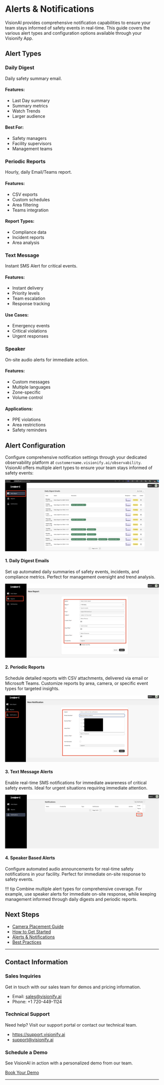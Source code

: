 # Alerts & Notifications

VisionAI provides comprehensive notification capabilities to ensure your team stays informed of safety events in real-time. This guide covers the various alert types and configuration options available through your Visionify App.

## Alert Types

<div class="alert-types-grid">
    <div class="alert-card">
        <h3>Daily Digest</h3>
        <p>Daily safety summary email.</p>
        <div class="alert-details">
            <div>
                <h4>Features:</h4>
                <ul>
                    <li>Last Day summary</li>
                    <li>Summary metrics</li>
                    <li>Watch Trends</li>
                    <li>Larger audience</li>
                </ul>
            </div>
            <h4>Best For:</h4>
            <div>
                <ul>
                    <li>Safety managers</li>
                    <li>Facility supervisors</li>
                    <li>Management teams</li>
                </ul>
            </div>
        </div>
    </div>
    <div class="alert-card">
        <h3>Periodic Reports</h3>
        <p>Hourly, daily Email/Teams report.</p>
        <div class="alert-details">
            <h4>Features:</h4>
            <ul>
                <li>CSV exports</li>
                <li>Custom schedules</li>
                <li>Area filtering</li>
                <li>Teams integration</li>
            </ul>
            <h4>Report Types:</h4>
            <ul>
                <li>Compliance data</li>
                <li>Incident reports</li>
                <li>Area analysis</li>
            </ul>
        </div>
    </div>
    <div class="alert-card">
        <h3>Text Message</h3>
        <p>Instant SMS Alert for critical events.</p>
        <div class="alert-details">
            <h4>Features:</h4>
            <ul>
                <li>Instant delivery</li>
                <li>Priority levels</li>
                <li>Team escalation</li>
                <li>Response tracking</li>
            </ul>
            <h4>Use Cases:</h4>
            <ul>
                <li>Emergency events</li>
                <li>Critical violations</li>
                <li>Urgent responses</li>
            </ul>
        </div>
    </div>
    <div class="alert-card">
        <h3>Speaker</h3>
        <p>On-site audio alerts for immediate action.</p>
        <div class="alert-details">
            <h4>Features:</h4>
            <ul>
                <li>Custom messages</li>
                <li>Multiple languages</li>
                <li>Zone-specific</li>
                <li>Volume control</li>
            </ul>
            <h4>Applications:</h4>
            <ul>
                <li>PPE violations</li>
                <li>Area restrictions</li>
                <li>Safety reminders</li>
            </ul>
        </div>
    </div>
</div>

## Alert Configuration

Configure comprehensive notification settings through your dedicated observability platform at `customername.visionify.ai/observability`. VisionAI offers multiple alert types to ensure your team stays informed of safety events:

<div class="setup-steps">
    <div class="setup-step">
        <img src="../../img/visionify-alerts-daily-digests.jpg" alt="Daily Digest Configuration" />
        <div class="step-content">
            <h4>1. Daily Digest Emails</h4>
            <p>Set up automated daily summaries of safety events, incidents, and compliance metrics. Perfect for management oversight and trend analysis.</p>
        </div>
    </div>
    <div class="setup-step">
        <img src="../../img/visionify-alerts-periodic-reports.jpg" alt="Periodic Reports" />
        <div class="step-content">
            <h4>2. Periodic Reports</h4>
            <p>Schedule detailed reports with CSV attachments, delivered via email or Microsoft Teams. Customize reports by area, camera, or specific event types for targeted insights.</p>
        </div>
    </div>
    <div class="setup-step">
        <img src="../../img/visionify-alerts-text-alerts.jpg" alt="Text Message Alerts" />
        <div class="step-content">
            <h4>3. Text Message Alerts</h4>
            <p>Enable real-time SMS notifications for immediate awareness of critical safety events. Ideal for urgent situations requiring immediate attention.</p>
        </div>
    </div>
    <div class="setup-step">
        <img src="../../img/visionify-alerts-speaker-notifications.jpg" alt="Speaker Alerts" />
        <div class="step-content">
            <h4>4. Speaker Based Alerts</h4>
            <p>Configure automated audio announcements for real-time safety notifications in your facility. Perfect for immediate on-site response to safety events.</p>
        </div>
    </div>
</div>

!!! tip
    Combine multiple alert types for comprehensive coverage. For example, use speaker alerts for immediate on-site response, while keeping management informed through daily digests and periodic reports.


## Next Steps

- [Camera Placement Guide](../overview/camera-placement-guide.md)
- [How to Get Started](../overview/quick-start.md)
- [Alerts & Notifications](../overview/alerts-and-notifications.md)
- [Best Practices](../overview/best-practices.md)

---

## Contact Information

<div class="grid-cards">
    <div class="grid-card">
        <h3>Sales Inquiries</h3>
        <p>Get in touch with our sales team for demos and pricing information.</p>
        <ul class="contact-list">
            <li>Email: <a href="mailto:sales@visionify.ai">sales@visionify.ai</a></li>
            <li>Phone: +1 720-449-1124</li>
        </ul>
    </div>
    <div class="grid-card">
        <h3>Technical Support</h3>
        <p>Need help? Visit our support portal or contact our technical team.</p>
        <ul class="contact-list">
            <li><a href="https://support.visionify.ai">https://support.visionify.ai</a></li>
            <li><a href="mailto:support@visionify.ai">support@visionify.ai</a></li>
        </ul>
    </div>
    <div class="grid-card">
        <h3>Schedule a Demo</h3>
        <p>See VisionAI in action with a personalized demo from our team.</p>
        <div class="demo-button">
            <a href="https://cal.com/visionify/30min" class="cta-button">Book Your Demo</a>
        </div>
    </div>
</div>

---